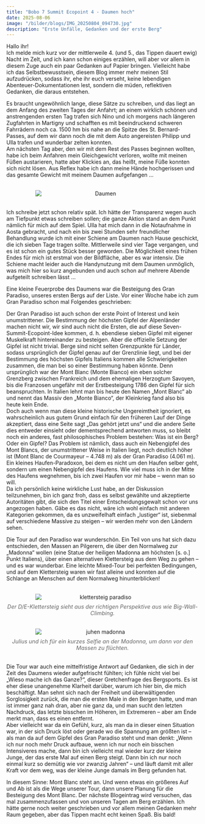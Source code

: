 ```yaml
---
title: "Bobo 7 Summit Ecopoint 4 - Daumen hoch"
date: 2025-08-06
image: "/bilder/blogs/IMG_20250804_094730.jpg"
description: "Erste Unfälle, Gedanken und der erste Berg"
---
```


Hallo ihr!  
Ich melde mich kurz vor der mittlerweile 4. (und 5., das Tippen dauert ewig) Nacht im Zelt, und ich kann schon einiges erzählen, will aber vor allem in diesem Zuge auch ein paar Gedanken auf Papier bringen. Vielleicht habe ich das Selbstbewusstsein, diesem Blog immer mehr meinen Stil aufzudrücken, sodass ihr, ehe ihr euch verseht, keine lebendigen Abenteuer-Dokumentationen lest, sondern die müden, reflektiven Gedanken, die daraus entstehen.  

Es braucht ungewöhnlich lange, diese Sätze zu schreiben, und das liegt an dem Anfang des zweiten Tages der Anfahrt; an einem wirklich schönen und anstrengenden ersten Tag trafen sich Nino und ich morgens nach längeren Zugfahrten in Martigny und schafften es mit beeindruckend schweren Fahrrädern noch ca. 1500 hm bis nahe an die Spitze des St. Bernard-Passes, auf dem wir dann noch die mit dem Auto angereisten Philipp und Ulla trafen und wunderbar zelten konnten.  
Am nächsten Tag aber, den wir mit dem Rest des Passes beginnen wollten, habe ich beim Anfahren mein Gleichgewicht verloren, wollte mit meinen Füßen austarieren, hatte aber Klickies an, das heißt, meine Füße konnten sich nicht lösen. Aus Reflex habe ich dann meine Hände hochgerissen und das gesamte Gewicht mit meinem Daumen aufgefangen …

<figure style="margin: 2rem 0; text-align: center;">
  <img src="/bilder/blogs/IMG_20250802_150448.jpg" alt="Daumen" style="display: block; margin: 0 auto; max-width: 70%; height: auto;" />
</figure>

Ich schreibe jetzt schon relativ spät. Ich hätte der Transparenz wegen auch am Tiefpunkt etwas schreiben sollen; die ganze Aktion stand an dem Punkt nämlich für mich auf dem Spiel. Ulla hat mich dann in die Notaufnahme in Aosta gebracht, und nach ein bis zwei Stunden sehr freundlicher Behandlung wurde ich mit einer Schiene am Daumen nach Hause geschickt, die ich sieben Tage tragen sollte. Mittlerweile sind vier Tage vergangen, und es ist schon ein gutes Stück besser geworden. Die Möglichkeit eines frühen Endes für mich ist erstmal von der Bildfläche, aber es war intensiv. Die Schiene macht leider auch die Handynutzung mit dem Daumen unmöglich, was mich hier so kurz angebunden und auch schon auf mehrere Abende aufgeteilt schreiben lässt …

Eine kleine Feuerprobe des Daumens war die Besteigung des Gran Paradiso, unseres ersten Bergs auf der Liste. Vor einer Woche habe ich zum Gran Paradiso schon mal Folgendes geschrieben:

Der Gran Paradiso ist auch schon der erste Point of Interest und kein unumstrittener. Die Bestimmung der höchsten Gipfel der Alpenländer machen nicht wir, wir sind auch nicht die Ersten, die auf diese Seven-Summit-Ecopoint-Idee kommen, d. h. ebendiese sieben Gipfel mit eigener Muskelkraft hintereinander zu besteigen. Aber die offizielle Setzung der Gipfel ist nicht trivial. Berge sind nicht selten Grenzpunkte für Länder, sodass ursprünglich der Gipfel genau auf der Grenzlinie liegt, und bei der Bestimmung des höchsten Gipfels Italiens kommen alle Schwierigkeiten zusammen, die man bei so einer Bestimmung haben könnte. Denn ursprünglich war der Mont Blanc (Monte Bianco) ein eben solcher Grenzberg zwischen Frankreich und dem ehemaligen Herzogtum Savoyen, bis die Franzosen ungefähr mit der Erstbesteigung 1786 den Gipfel für sich beanspruchten. In Italien lehnt man bis heute den Namen „Mont Blanc“ ab und nennt das Massiv den „Monte Bianco“, der Kleinkrieg fand also bis heute kein Ende.  
Doch auch wenn man diese kleine historische Ungereimtheit ignoriert, es wahrscheinlich aus gutem Grund einfach für den früheren Lauf der Dinge akzeptiert, dass eine Seite sagt „Das gehört jetzt uns“ und die andere Seite dies entweder einsieht oder dementsprechend antworten muss, so bleibt noch ein anderes, fast philosophisches Problem bestehen: Was ist ein Berg? Oder ein Gipfel? Das Problem ist nämlich, dass auch ein Nebengipfel des Mont Blancs, der unumstrittener Weise in Italien liegt, noch deutlich höher ist (Mont Blanc de Courmayeur – 4.748 m) als der Gran Paradiso (4.061 m). Ein kleines Haufen-Paradoxon, bei dem es nicht um den Haufen selber geht, sondern um einen Nebengipfel des Haufens. Wie viel muss ich in der Mitte des Haufens wegnehmen, bis ich zwei Haufen vor mir habe – wenn man so will.  
Da ich persönlich keine wirkliche Lust habe, an der Diskussion teilzunehmen, bin ich ganz froh, dass es selbst gewählte und akzeptierte Autoritäten gibt, die sich den Titel einer Entscheidungsgewalt schon vor uns angezogen haben. Gäbe es das nicht, wäre ich wohl einfach mit anderen Kategorien gekommen, da es unzweifelhaft einfach „lustiger“ ist, siebenmal auf verschiedene Massive zu steigen – wir werden mehr von den Ländern sehen.

Die Tour auf den Paradiso war wunderschön. Ein Teil von uns hat sich dazu entschieden, den Massen an Pilgerern, die über den Normalweg zur „Madonna“ wollen (eine Statue der heiligen Madonna am höchsten [s. o.] Punkt Italiens), über einen alternativen Klettersteig aus dem Weg zu gehen – und es war wunderbar. Eine leichte Mixed-Tour bei perfekten Bedingungen, und auf dem Klettersteig waren wir fast alleine und konnten auf die Schlange an Menschen auf dem Normalweg hinunterblicken!

<figure style="margin: 2rem 0; text-align: center;">
  <img src="/bilder/blogs/IMG-20250804-WA0012.jpg" alt="klettersteig paradiso" style="display: block; margin: 0 auto; max-width: 70%; height: auto;" />
  <figcaption style="font-size: 0.9rem; color: #666; font-style: italic; margin-top: 0.5rem;">Der D/E-Klettersteig sieht aus der richtigen Perspektive aus wie Big-Wall-Climbing.
  </figcaption>
</figure>

<figure style="margin: 2rem 0; text-align: center;">
  <img src="/bilder/blogs/IMG-20250804-WA0014.jpg" alt="juhen madonna" style="display: block; margin: 0 auto; max-width: 70%; height: auto;" />
  <figcaption style="font-size: 0.9rem; color: #666; font-style: italic; margin-top: 0.5rem;">Julius und ich für ein kurzes Selfie an der Madonna, um dann vor den Massen zu flüchten.
  </figcaption>
</figure>

Die Tour war auch eine mittelfristige Antwort auf Gedanken, die sich in der Zeit des Daumens wieder aufgefrischt fühlten; ich fühle nicht viel bei „Wieso mache ich das Ganze?“, dieser Gretchenfrage des Bergsports. Es ist eher diese unangenehme Klarheit darüber, warum ich hier bin, die mich beschäftigt. Man sehnt sich nach der Freiheit und überwältigenden Sorglosigkeit zurück, die man die ersten Male in den Bergen hatte, und man ist immer ganz nah dran, aber nie ganz da, und man sucht den letzten Nachdruck, das letzte bisschen im Höheren, im Extremeren – aber am Ende merkt man, dass es einen entfernt.  
Aber vielleicht war da ein Gefühl, kurz, als man da in dieser einen Situation war, in der sich Druck löst oder gerade wo die Spannung am größten ist – als man da auf dem Gipfel des Gran Paradiso steht und man denkt: „Wenn ich nur noch mehr Druck aufbaue, wenn ich nur noch ein bisschen Intensiveres mache, dann bin ich vielleicht mal wieder kurz der kleine Junge, der das erste Mal auf einen Berg steigt. Dann bin ich nur noch einmal kurz so demütig wie vor zwanzig Jahren“ – und läuft damit mit aller Kraft vor dem weg, was der kleine Junge damals im Berg gefunden hat.

In diesem Sinne: Mont Blanc steht an. Und wenn etwas ein größeres Auf und Ab ist als die Wege unserer Tour, dann unsere Planung für die Besteigung des Mont Blanc. Der nächste Blogeintrag wird versuchen, das mal zusammenzufassen und von unseren Tagen am Berg erzählen. Ich hätte gerne noch weiter geschrieben und vor allem meinen Gedanken mehr Raum gegeben, aber das Tippen macht echt keinen Spaß. Bis bald!
